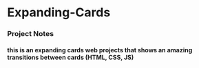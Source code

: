 # Expanding-Cards
### Project Notes
#### this is an expanding cards web projects that shows an amazing transitions between cards (HTML, CSS, JS)
